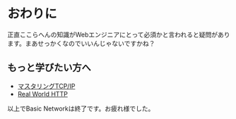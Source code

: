 # おわりに

正直ここらへんの知識がWebエンジニアにとって必須かと言われると疑問があります。まあせっかくなのでいいんじゃないですかね？

## もっと学びたい方へ

- [マスタリングTCP/IP](https://www.ohmsha.co.jp/book/9784274224478/)
- [Real World HTTP](https://www.oreilly.co.jp/books/9784873119038/)

以上でBasic Networkは終了です。お疲れ様でした。
